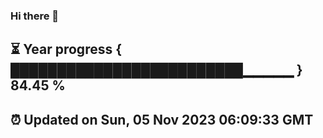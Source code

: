 ### Hi there 👋
⏳ Year progress { █████████████████████████▁▁▁▁▁ } 84.45 %
---
⏰ Updated on Sun, 05 Nov 2023 06:09:33 GMT
---
